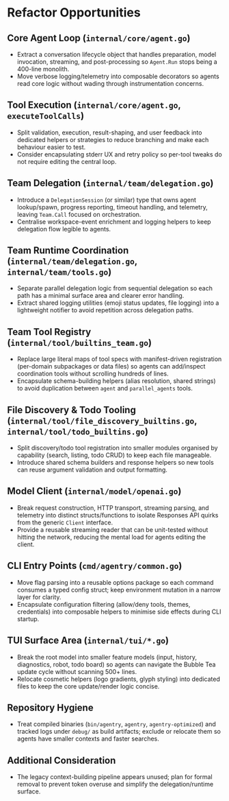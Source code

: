 # Refactor Opportunities

## Core Agent Loop (`internal/core/agent.go`)
- Extract a conversation lifecycle object that handles preparation, model invocation, streaming, and post-processing so `Agent.Run` stops being a 400-line monolith.
- Move verbose logging/telemetry into composable decorators so agents read core logic without wading through instrumentation concerns.

## Tool Execution (`internal/core/agent.go`, `executeToolCalls`)
- Split validation, execution, result-shaping, and user feedback into dedicated helpers or strategies to reduce branching and make each behaviour easier to test.
- Consider encapsulating stderr UX and retry policy so per-tool tweaks do not require editing the central loop.

## Team Delegation (`internal/team/delegation.go`)
- Introduce a `DelegationSession` (or similar) type that owns agent lookup/spawn, progress reporting, timeout handling, and telemetry, leaving `Team.Call` focused on orchestration.
- Centralise workspace-event enrichment and logging helpers to keep delegation flow legible to agents.

## Team Runtime Coordination (`internal/team/delegation.go`, `internal/team/tools.go`)
- Separate parallel delegation logic from sequential delegation so each path has a minimal surface area and clearer error handling.
- Extract shared logging utilities (emoji status updates, file logging) into a lightweight notifier to avoid repetition across delegation paths.

## Team Tool Registry (`internal/tool/builtins_team.go`)
- Replace large literal maps of tool specs with manifest-driven registration (per-domain subpackages or data files) so agents can add/inspect coordination tools without scrolling hundreds of lines.
- Encapsulate schema-building helpers (alias resolution, shared strings) to avoid duplication between `agent` and `parallel_agents` tools.

## File Discovery & Todo Tooling (`internal/tool/file_discovery_builtins.go`, `internal/tool/todo_builtins.go`)
- Split discovery/todo tool registration into smaller modules organised by capability (search, listing, todo CRUD) to keep each file manageable.
- Introduce shared schema builders and response helpers so new tools can reuse argument validation and output formatting.

## Model Client (`internal/model/openai.go`)
- Break request construction, HTTP transport, streaming parsing, and telemetry into distinct structs/functions to isolate Responses API quirks from the generic `Client` interface.
- Provide a reusable streaming reader that can be unit-tested without hitting the network, reducing the mental load for agents editing the client.

## CLI Entry Points (`cmd/agentry/common.go`)
- Move flag parsing into a reusable options package so each command consumes a typed config struct; keep environment mutation in a narrow layer for clarity.
- Encapsulate configuration filtering (allow/deny tools, themes, credentials) into composable helpers to minimise side effects during CLI startup.

## TUI Surface Area (`internal/tui/*.go`)
- Break the root model into smaller feature models (input, history, diagnostics, robot, todo board) so agents can navigate the Bubble Tea update cycle without scanning 500+ lines.
- Relocate cosmetic helpers (logo gradients, glyph styling) into dedicated files to keep the core update/render logic concise.

## Repository Hygiene
- Treat compiled binaries (`bin/agentry`, `agentry`, `agentry-optimized`) and tracked logs under `debug/` as build artifacts; exclude or relocate them so agents have smaller contexts and faster searches.

## Additional Consideration
- The legacy context-building pipeline appears unused; plan for formal removal to prevent token overuse and simplify the delegation/runtime surface.
